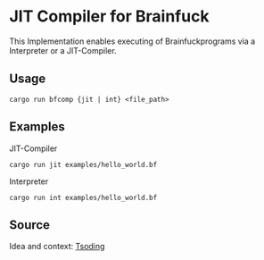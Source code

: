 # JIT Compiler for Brainfuck

This Implementation enables executing of Brainfuckprograms via a Interpreter or a JIT-Compiler.

## Usage

```console
cargo run bfcomp {jit | int} <file_path> 
```

## Examples

JIT-Compiler

```console
cargo run jit examples/hello_world.bf
```

Interpreter

```console
cargo run int examples/hello_world.bf
```

## Source

Idea and context: [Tsoding](https://www.youtube.com/watch?v=mbFY3Rwv7XM)
